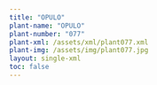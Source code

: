 ```yaml
---
title: "OPULO"
plant-name: "OPULO"
plant-number: "077"
plant-xml: /assets/xml/plant077.xml
plant-img: /assets/img/plant077.jpg
layout: single-xml
toc: false
---
```

